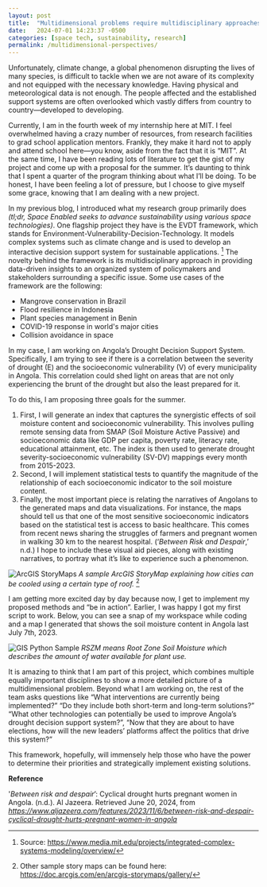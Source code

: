 ```yaml
---
layout: post
title:  "Multidimensional problems require multidisciplinary approaches"
date:   2024-07-01 14:23:37 -0500
categories: [space tech, sustainability, research]
permalink: /multidimensional-perspectives/
---
```

Unfortunately, climate change, a global phenomenon disrupting the lives of many species, is difficult to tackle when we are not aware of its complexity and not equipped with the necessary knowledge. Having physical and meteorological data is not enough. The people affected and the established support systems are often overlooked which vastly differs from country to country—developed to developing.

Currently, I am in the fourth week of my internship here at MIT. I feel overwhelmed having a crazy number of resources, from research facilities to grad school application mentors. Frankly, they make it hard not to apply and attend school here—you know, aside from the fact that it is “MIT”. At the same time, I have been reading lots of literature to get the gist of my project and come up with a proposal for the summer. It’s daunting to think that I spent a quarter of the program thinking about what I’ll be doing. To be honest, I have been feeling a lot of pressure, but I choose to give myself some grace, knowing that I am dealing with a new project.

In my previous blog, I introduced what my research group primarily does *(tl;dr, Space Enabled seeks to advance sustainability using various space technologies)*. One flagship project they have is the EVDT framework, which stands for Environment-Vulnerability-Decision-Technology. It models complex systems such as climate change and is used to develop an interactive decision support system for sustainable applications. [^1] The novelty behind the framework is its multidisciplinary approach in providing data-driven insights to an organized system of policymakers and stakeholders surrounding a specific issue. Some use cases of the framework are the following:

- Mangrove conservation in Brazil
- Flood resilience in Indonesia
- Plant species management in Benin
- COVID-19 response in world's major cities
- Collision avoidance in space

In my case, I am working on Angola’s Drought Decision Support System. Specifically, I am trying to see if there is a correlation between the severity of drought (E) and the socioeconomic vulnerability (V) of every municipality in Angola. This correlation could shed light on areas that are not only experiencing the brunt of the drought but also the least prepared for it.

To do this, I am proposing three goals for the summer.

1. First, I will generate an index that captures the synergistic effects of soil moisture content and socioeconomic vulnerability. This involves pulling remote sensing data from SMAP (Soil Moisture Active Passive) and socioeconomic data like GDP per capita, poverty rate, literacy rate, educational attainment, etc. The index is then used to generate drought severity-socioeconomic vulnerability (SV-DV) mappings every month from 2015-2023.
2. Second, I will implement statistical tests to quantify the magnitude of the relationship of each socioeconomic indicator to the soil moisture content.
3. Finally, the most important piece is relating the narratives of Angolans to the generated maps and data visualizations. For instance, the maps should tell us that one of the most sensitive socioeconomic indicators based on the statistical test is access to basic healthcare. This comes from recent news sharing the struggles of farmers and pregnant women in walking 30 km to the nearest hospital. (‘*Between Risk and Despair*,’ n.d.) I hope to include these visual aid pieces, along with existing narratives, to portray what it’s like to experience such a phenomenon.

![ArcGIS StoryMaps](/personal-blog/assets/arcgis_storymaps.png)
*A sample ArcGIS StoryMap explaining how cities can be cooled using a certain type of roof.* [^2]

I am getting more excited day by day because now, I get to implement my proposed methods and “be in action”. Earlier, I was happy I got my first script to work. Below, you can see a snap of my workspace while coding and a map I generated that shows the soil moisture content in Angola last July 7th, 2023.

![GIS Python Sample](/personal-blog/assets/gis_python_sample.png)
*RSZM means Root Zone Soil Moisture which describes the amount of water available for plant use.*

It is amazing to think that I am part of this project, which combines multiple equally important disciplines to show a more detailed picture of a multidimensional problem. Beyond what I am working on, the rest of the team asks questions like “What interventions are currently being implemented?” “Do they include both short-term and long-term solutions?” “What other technologies can potentially be used to improve Angola’s drought decision support system?”, “Now that they are about to have elections, how will the new leaders’ platforms affect the politics that drive this system?”

This framework, hopefully, will immensely help those who have the power to determine their priorities and strategically implement existing solutions.

__Reference__

'*Between risk and despair*’: Cyclical drought hurts pregnant women in Angola. (n.d.). Al Jazeera. Retrieved June 20, 2024, from *https://www.aljazeera.com/features/2023/11/6/between-risk-and-despair-cyclical-drought-hurts-pregnant-women-in-angola*

[^1]: Source: https://www.media.mit.edu/projects/integrated-complex-systems-modeling/overview/
[^2]: Other sample story maps can be found here: https://doc.arcgis.com/en/arcgis-storymaps/gallery/

